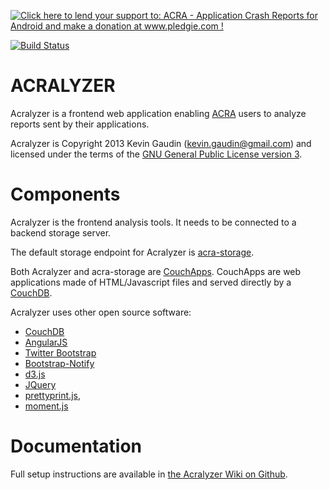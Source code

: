 <a href='http://www.pledgie.com/campaigns/18789'><img alt='Click here to lend your support to: ACRA - Application Crash Reports for Android and make a donation at www.pledgie.com !' src='http://www.pledgie.com/campaigns/18789.png?skin_name=chrome' border='0' /></a>


[![Build Status](https://travis-ci.org/acra/acralyzer.png)](https://travis-ci.org/ACRA/acralyzer)

ACRALYZER
=========

Acralyzer is a frontend web application enabling [ACRA](http://acra.ch) users to analyze reports sent by their applications.

Acralyzer is Copyright 2013 Kevin Gaudin (kevin.gaudin@gmail.com) and licensed under the terms of the [GNU General Public License version 3](COPYING).


Components
==========

Acralyzer is the frontend analysis tools. It needs to be connected to a backend storage server.

The default storage endpoint for Acralyzer is [acra-storage](http://github.com/ACRA/acra-storage).

Both Acralyzer and acra-storage are [CouchApps](http://couchapp.org).
CouchApps are web applications made of HTML/Javascript files and served directly by a [CouchDB](http://couchdb.apache.org).

Acralyzer uses other open source software:
  * [CouchDB](http://couchdb.apache.org)
  * [AngularJS](http://angularjs.org)
  * [Twitter Bootstrap](http://twitter.github.com/bootstrap/)
  * [Bootstrap-Notify](http://nijikokun.github.com/bootstrap-notify/)
  * [d3.js](http://d3js.org)
  * [JQuery](http://jquery.com/)
  * [prettyprint.js](http://james.padolsey.com/javascript/prettyprint-for-javascript/),
  * [moment.js](http://momentjs.com/)

Documentation
=============

Full setup instructions are available in [the Acralyzer Wiki on Github](https://github.com/ACRA/acralyzer/wiki).
